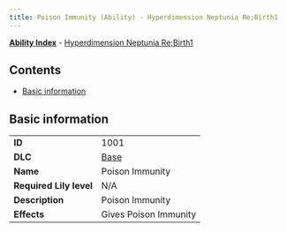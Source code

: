 ```yaml
---
title: Poison Immunity (Ability) - Hyperdimension Neptunia Re;Birth1
---
```


[**Ability Index**](/neptunia/rb1/ability/index.html) - [Hyperdimension Neptunia Re;Birth1](/neptunia/rb1)

## Contents

- [Basic information](#basic-information)

## Basic information

|   |   |
| -- | -- |
| **ID** | 1001
**DLC** | [Base](/neptunia/rb1/dlc/1-base.html)
**Name** | Poison Immunity
**Required Lily level** | N/A
**Description** | Poison Immunity
**Effects** | Gives Poison Immunity |
